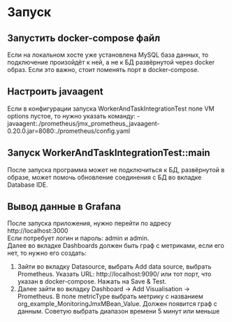 # Запуск
## Запустить docker-compose файл
Если на локальном хосте уже установлена MySQL база данных, то подключение произойдёт к ней,
а не к БД развёрнутой через docker образ. Если это важно, стоит поменять порт в docker-compose.
## Настроить javaagent
Если в конфигурации запуска WorkerAndTaskIntegrationTest поле VM options пустое, то нужно
указать команду: 
-javaagent:./prometheus/jmx_prometheus_javaagent-0.20.0.jar=8080:./prometheus/config.yaml  
## Запуск WorkerAndTaskIntegrationTest::main
После запуска программа может не подключиться к БД, развёрнутой в образе,
может помочь обновление соединения с БД во вкладке Database IDE.
## Вывод данные в Grafana
После запуска приложения, нужно перейти по адресу http://localhost:3000  
Если потребует логин и пароль: admin и admin.  
Далее во вкладке Dashboards должен быть граф с метриками, если его нет, то нужно его создать:  
1) Зайти во вкладку Datasource, выбрать Add data source, выбрать Prometheus.
Указать URL: http://localhost:9090/ или тот порт, что указан в docker-compose.
Нажать на Save & Test.
2) Далее зайти во вкладку Dashboard -> Add Visualisation -> Prometheus.
В поле metricType выбрать метрику с названием org_example_MonitoringJmxMBean_Value.
Должен появится граф с данным. Советую выбрать диапазон времени 5 минут или меньше